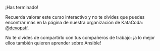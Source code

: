 ¡Has terminado! 

Recuerda valorar este curso interactivo y no te olvides que puedes encontrar más en la página de nuestra organización de KataCoda: [@devopstf](https://katacoda.com/devopstf). 

No te olvides de compartirlo con tus compañeros de trabajo: ¡a lo mejor ellos también quieren aprender sobre Ansible!
